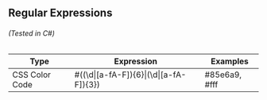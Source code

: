 ## Regular Expressions 
###### (Tested in C#)

|Type|Expression|Examples
|-----|-----|-----|
|CSS Color Code|#((\d\|[a-fA-F]){6}\|(\d\|[a-fA-F]){3})|#85e6a9, #fff|
